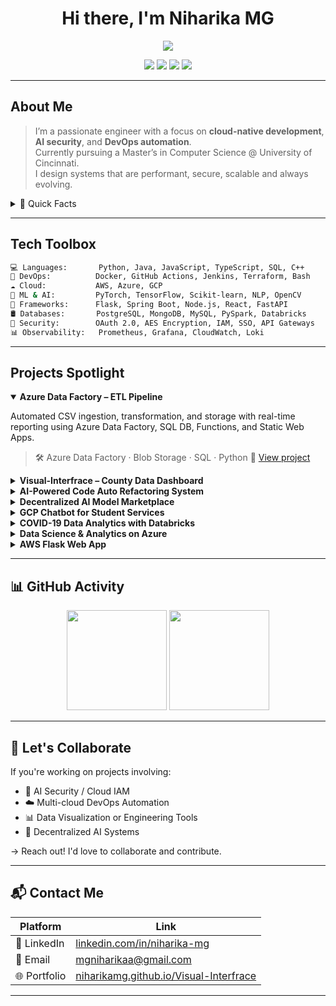
<h1 align="center">Hi there, I'm Niharika MG </h1>

<p align="center">
  <img src="https://readme-typing-svg.herokuapp.com?font=Fira+Code&size=22&pause=1000&width=800&lines=Cloud+Engineer+%7C+Full-Stack+Developer+%7C+DevOps+Enthusiast" />
</p>

<p align="center">
  <a href="https://linkedin.com/in/niharika-mg"><img src="https://img.shields.io/badge/LinkedIn-blue?style=for-the-badge&logo=linkedin&logoColor=white"/></a>
  <a href="mailto:mgniharikaa@gmail.com"><img src="https://img.shields.io/badge/Email-D14836?style=for-the-badge&logo=gmail&logoColor=white"/></a>
  <a href="https://github.com/niharikamg"><img src="https://img.shields.io/github/followers/niharikamg?label=Follow&style=for-the-badge"/></a>
  <a href="https://niharikamg.github.io/Visual-Interfrace"><img src="https://img.shields.io/badge/Portfolio-Live-%23ff69b4?style=for-the-badge"/></a>
</p>

---

##  About Me

>  I’m a passionate engineer with a focus on **cloud-native development**, **AI security**, and **DevOps automation**.  
>  Currently pursuing a Master’s in Computer Science @ University of Cincinnati.  
>  I design systems that are performant, secure, scalable and always evolving.  

<details>
<summary>📌 Quick Facts</summary>

  
Right now, I'm working on building cloud monitoring dashboards and automating secure data pipelines.
  
I'm diving deeper into advanced Kubernetes operations and exploring multi-cloud deployment strategies.

I love talking about cloud security, infrastructure as code, and anything related to backend or DevOps workflows.

Fun fact: I'd rather create a real-time Grafana dashboard than build a PowerPoint deck any day!

</details>

---

## Tech Toolbox

```bash
💻 Languages:       Python, Java, JavaScript, TypeScript, SQL, C++
🧰 DevOps:          Docker, GitHub Actions, Jenkins, Terraform, Bash
☁️ Cloud:           AWS, Azure, GCP
🧠 ML & AI:         PyTorch, TensorFlow, Scikit-learn, NLP, OpenCV
🧱 Frameworks:      Flask, Spring Boot, Node.js, React, FastAPI
🛢️ Databases:       PostgreSQL, MongoDB, MySQL, PySpark, Databricks
🔐 Security:        OAuth 2.0, AES Encryption, IAM, SSO, API Gateways
📊 Observability:   Prometheus, Grafana, CloudWatch, Loki
````

---

## Projects Spotlight

<details open>
<summary><strong> Azure Data Factory – ETL Pipeline</strong></summary>

Automated CSV ingestion, transformation, and storage with real-time reporting using Azure Data Factory, SQL DB, Functions, and Static Web Apps.

> 🛠 Azure Data Factory · Blob Storage · SQL · Python
> 🔗 [View project](https://github.com/niharikamg/Azure-Data-Factory)

</details>

<details>
<summary><strong> Visual-Interfrace – County Data Dashboard</strong></summary>

Interactive data visualization tool for U.S. health and socioeconomic data using D3.js and TopoJSON.

> 🛠 JavaScript · D3.js · TopoJSON
> 🔗 [Live demo](https://niharikamg.github.io/Visual-Interfrace) · [Repo](https://github.com/niharikamg/Visual-Interfrace)

</details>

<details>
<summary><strong> AI-Powered Code Auto Refactoring System</strong></summary>

Automatically restructures Python code for better performance and readability using static analysis and ML.

> 🛠 Python · AST · NLP
> 🔗 [View project](https://github.com/niharikamg/AI-Powered-Code-Auto-Refactoring-System)

</details>

<details>
<summary><strong> Decentralized AI Model Marketplace</strong></summary>

Blockchain-based platform to securely upload, rent, and access ML models with Ethereum and Web3.js.

> 🛠 React · Flask · Solidity · Web3.js · IPFS
> 🔗 [View project](https://github.com/niharikamg/Decentralized-AI-Model-Marketplace)

</details>

<details>
<summary><strong> GCP Chatbot for Student Services</strong></summary>

An intent-based academic Q\&A assistant using Google Dialogflow and GCP App Engine.

> 🛠 Python · Dialogflow · GCP Compute · App Engine
> 🔗 [View project](https://github.com/niharikamg/Google-Cloud-Platform-GCP-Chatbot-Project)

</details>

<details>
<summary><strong> COVID-19 Data Analytics with Databricks</strong></summary>

Analyzed COVID-19 trends and vaccination outcomes using PySpark on Databricks with interactive insights.

> 🛠 Python · Databricks · PySpark
> 🔗 [View project](https://github.com/niharikamg/COVID-19-Data-Analysis-using-Databricks)

</details>

<details>
<summary><strong> Data Science & Analytics on Azure</strong></summary>

Exploratory data analytics and visualization pipeline on Azure using Python and integrated services.

> 🛠 Python · Azure Notebooks
> 🔗 [View project](https://github.com/niharikamg/Data-Science-and-Analytics-using-Azure-Cloud-Computing)

</details>

<details>
<summary><strong> AWS Flask Web App</strong></summary>

Web application deployed on EC2 using Flask, featuring user auth and word-count analysis on file upload.

> 🛠 Flask · AWS EC2 · Apache · SQLite
> 🔗 [View project](https://github.com/niharikamg/AWS-Flask-Web-App-Project)

</details>

---

## 📊 GitHub Activity

<p align="center">
  <img src="https://github-readme-streak-stats.herokuapp.com/?user=niharikamg&theme=dark&hide_border=false" height="160" />
  <img src="https://github-readme-stats.vercel.app/api?username=niharikamg&show_icons=true&theme=dark&include_all_commits=true" height="160" />
</p>

---

## 🤝 Let's Collaborate

If you're working on projects involving:

* 🔐 AI Security / Cloud IAM
* ☁️ Multi-cloud DevOps Automation
* 📊 Data Visualization or Engineering Tools
* 🔗 Decentralized AI Systems

→ Reach out! I'd love to collaborate and contribute.

---

## 📬 Contact Me

| Platform     | Link                                                                                     |
| ------------ | ---------------------------------------------------------------------------------------- |
| 💼 LinkedIn  | [linkedin.com/in/niharika-mg](https://linkedin.com/in/niharika-mg)                       |
| 📧 Email     | [mgniharikaa@gmail.com](mailto:mgniharikaa@gmail.com)                                    |
| 🌐 Portfolio | [niharikamg.github.io/Visual-Interfrace](https://niharikamg.github.io/Visual-Interfrace) |

---

